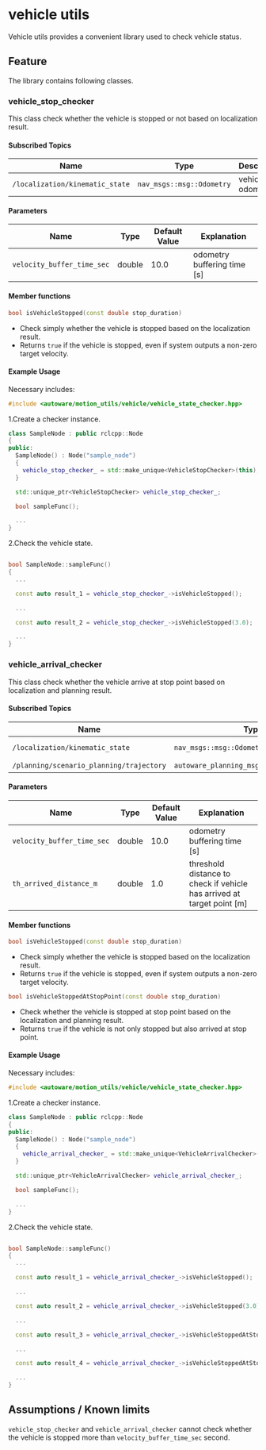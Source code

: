 # vehicle utils

Vehicle utils provides a convenient library used to check vehicle status.

## Feature

The library contains following classes.

### vehicle_stop_checker

This class check whether the vehicle is stopped or not based on localization result.

#### Subscribed Topics

| Name                            | Type                      | Description      |
| ------------------------------- | ------------------------- | ---------------- |
| `/localization/kinematic_state` | `nav_msgs::msg::Odometry` | vehicle odometry |

#### Parameters

| Name                       | Type   | Default Value | Explanation                 |
| -------------------------- | ------ | ------------- | --------------------------- |
| `velocity_buffer_time_sec` | double | 10.0          | odometry buffering time [s] |

#### Member functions

```c++
bool isVehicleStopped(const double stop_duration)
```

- Check simply whether the vehicle is stopped based on the localization result.
- Returns `true` if the vehicle is stopped, even if system outputs a non-zero target velocity.

#### Example Usage

Necessary includes:

```c++
#include <autoware/motion_utils/vehicle/vehicle_state_checker.hpp>
```

1.Create a checker instance.

```c++
class SampleNode : public rclcpp::Node
{
public:
  SampleNode() : Node("sample_node")
  {
    vehicle_stop_checker_ = std::make_unique<VehicleStopChecker>(this);
  }

  std::unique_ptr<VehicleStopChecker> vehicle_stop_checker_;

  bool sampleFunc();

  ...
}
```

2.Check the vehicle state.

```c++

bool SampleNode::sampleFunc()
{
  ...

  const auto result_1 = vehicle_stop_checker_->isVehicleStopped();

  ...

  const auto result_2 = vehicle_stop_checker_->isVehicleStopped(3.0);

  ...
}

```

### vehicle_arrival_checker

This class check whether the vehicle arrive at stop point based on localization and planning result.

#### Subscribed Topics

| Name                                     | Type                                      | Description      |
| ---------------------------------------- | ----------------------------------------- | ---------------- |
| `/localization/kinematic_state`          | `nav_msgs::msg::Odometry`                 | vehicle odometry |
| `/planning/scenario_planning/trajectory` | `autoware_planning_msgs::msg::Trajectory` | trajectory       |

#### Parameters

| Name                       | Type   | Default Value | Explanation                                                            |
| -------------------------- | ------ | ------------- | ---------------------------------------------------------------------- |
| `velocity_buffer_time_sec` | double | 10.0          | odometry buffering time [s]                                            |
| `th_arrived_distance_m`    | double | 1.0           | threshold distance to check if vehicle has arrived at target point [m] |

#### Member functions

```c++
bool isVehicleStopped(const double stop_duration)
```

- Check simply whether the vehicle is stopped based on the localization result.
- Returns `true` if the vehicle is stopped, even if system outputs a non-zero target velocity.

```c++
bool isVehicleStoppedAtStopPoint(const double stop_duration)
```

- Check whether the vehicle is stopped at stop point based on the localization and planning result.
- Returns `true` if the vehicle is not only stopped but also arrived at stop point.

#### Example Usage

Necessary includes:

```c++
#include <autoware/motion_utils/vehicle/vehicle_state_checker.hpp>
```

1.Create a checker instance.

```c++
class SampleNode : public rclcpp::Node
{
public:
  SampleNode() : Node("sample_node")
  {
    vehicle_arrival_checker_ = std::make_unique<VehicleArrivalChecker>(this);
  }

  std::unique_ptr<VehicleArrivalChecker> vehicle_arrival_checker_;

  bool sampleFunc();

  ...
}
```

2.Check the vehicle state.

```c++

bool SampleNode::sampleFunc()
{
  ...

  const auto result_1 = vehicle_arrival_checker_->isVehicleStopped();

  ...

  const auto result_2 = vehicle_arrival_checker_->isVehicleStopped(3.0);

  ...

  const auto result_3 = vehicle_arrival_checker_->isVehicleStoppedAtStopPoint();

  ...

  const auto result_4 = vehicle_arrival_checker_->isVehicleStoppedAtStopPoint(3.0);

  ...
}
```

## Assumptions / Known limits

`vehicle_stop_checker` and `vehicle_arrival_checker` cannot check whether the vehicle is stopped more than `velocity_buffer_time_sec` second.
